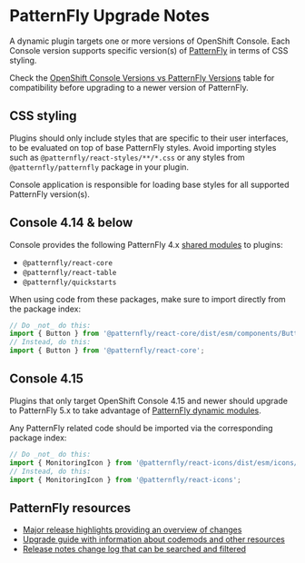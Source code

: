 # PatternFly Upgrade Notes

A dynamic plugin targets one or more versions of OpenShift Console. Each Console version supports
specific version(s) of [PatternFly](https://www.patternfly.org/) in terms of CSS styling.

Check the [OpenShift Console Versions vs PatternFly Versions][console-pf-versions] table for
compatibility before upgrading to a newer version of PatternFly.

## CSS styling

Plugins should only include styles that are specific to their user interfaces, to be evaluated on
top of base PatternFly styles. Avoid importing styles such as `@patternfly/react-styles/**/*.css`
or any styles from `@patternfly/patternfly` package in your plugin.

Console application is responsible for loading base styles for all supported PatternFly version(s).

## Console 4.14 & below

Console provides the following PatternFly 4.x [shared modules][console-shared-modules] to plugins:

- `@patternfly/react-core`
- `@patternfly/react-table`
- `@patternfly/quickstarts`

When using code from these packages, make sure to import directly from the package index:

```ts
// Do _not_ do this:
import { Button } from '@patternfly/react-core/dist/esm/components/Button';
// Instead, do this:
import { Button } from '@patternfly/react-core';
```

## Console 4.15

Plugins that only target OpenShift Console 4.15 and newer should upgrade to PatternFly 5.x to take
advantage of [PatternFly dynamic modules][console-pf-dynamic-modules].

Any PatternFly related code should be imported via the corresponding package index:

```ts
// Do _not_ do this:
import { MonitoringIcon } from '@patternfly/react-icons/dist/esm/icons/monitoring-icon';
// Instead, do this:
import { MonitoringIcon } from '@patternfly/react-icons';
```

## PatternFly resources

- [Major release highlights providing an overview of changes][pf-release-highlights]
- [Upgrade guide with information about codemods and other resources][pf-upgrade-guide]
- [Release notes change log that can be searched and filtered][pf-upgrade-release-notes]

[console-shared-modules]: ./README.md#shared-modules
[console-pf-versions]: ./README.md#openshift-console-versions-vs-patternfly-versions
[console-pf-dynamic-modules]: ./README.md#patternfly-dynamic-modules
[pf-release-highlights]: https://www.patternfly.org/get-started/release-highlights/
[pf-upgrade-guide]: https://www.patternfly.org/get-started/upgrade
[pf-upgrade-release-notes]: https://www.patternfly.org/get-started/upgrade/release-notes

